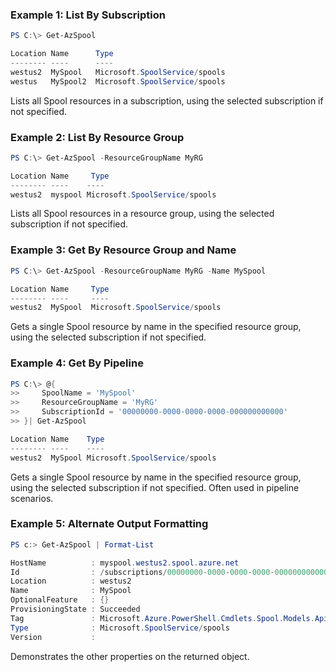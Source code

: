 ### Example 1: List By Subscription
```powershell
PS C:\> Get-AzSpool

Location Name      Type
-------- ----      ----
westus2  MySpool   Microsoft.SpoolService/spools
westus   MySpool2  Microsoft.SpoolService/spools
```

Lists all Spool resources in a subscription, using the selected subscription if not specified.

### Example 2: List By Resource Group
```powershell
PS C:\> Get-AzSpool -ResourceGroupName MyRG

Location Name     Type
-------- ----    ----
westus2  myspool Microsoft.SpoolService/spools
```

Lists all Spool resources in a resource group, using the selected subscription if not specified.

### Example 3: Get By Resource Group and Name
```powershell
PS C:\> Get-AzSpool -ResourceGroupName MyRG -Name MySpool

Location Name     Type
-------- ----     ----
westus2  MySpool  Microsoft.SpoolService/spools
```

Gets a single Spool resource by name in the specified resource group, using the selected subscription if not specified.

### Example 4: Get By Pipeline
```powershell
PS C:\> @{
>>     SpoolName = 'MySpool'
>>     ResourceGroupName = 'MyRG'
>>     SubscriptionId = '00000000-0000-0000-0000-000000000000'
>> }| Get-AzSpool

Location Name    Type
-------- ----    ----
westus2  MySpool Microsoft.SpoolService/spools
```

Gets a single Spool resource by name in the specified resource group, using the selected subscription if not specified. Often used in pipeline scenarios.

### Example 5: Alternate Output Formatting
```powershell
PS c:> Get-AzSpool | Format-List

HostName          : myspool.westus2.spool.azure.net
Id                : /subscriptions/00000000-0000-0000-0000-000000000000/resourceGroups/MyRG/providers/Microsoft.SpoolService/spools/MySpool
Location          : westus2
Name              : MySpool
OptionalFeature   : {}
ProvisioningState : Succeeded
Tag               : Microsoft.Azure.PowerShell.Cmdlets.Spool.Models.Api201910Preview.TaggedResourceTags
Type              : Microsoft.SpoolService/spools
Version           :
```

Demonstrates the other properties on the returned object.
